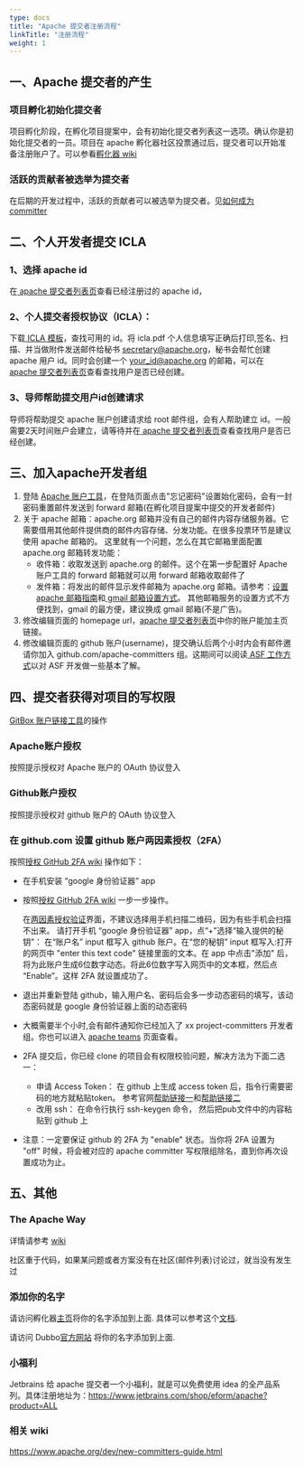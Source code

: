 ```yaml
---
type: docs
title: "Apache 提交者注册流程"
linkTitle: "注册流程"
weight: 1
---
```



## 一、Apache 提交者的产生

### 项目孵化初始化提交者

项目孵化阶段，在孵化项目提案中，会有初始化提交者列表这一选项。确认你是初始化提交者的一员。项目在 apache 孵化器社区投票通过后，提交者可以开始准备注册账户了。可以参看[孵化器 wiki](https://wiki.apache.org/incubator/)

### 活跃的贡献者被选举为提交者

在后期的开发过程中，活跃的贡献者可以被选举为提交者。见[如何成为 committer](https://www.apache.org/dev/new-committers-guide.html#becoming-a-committer)

## 二、个人开发者提交 ICLA

### 1、选择 apache id
在[ apache 提交者列表页](http://people.apache.org/committer-index.html)查看已经注册过的 apache id，

### 2、个人提交者授权协议（ICLA）：
下载[ ICLA 模板](https://www.apache.org/licenses/icla.pdf)，查找可用的 id。将 icla.pdf 个人信息填写正确后打印,签名、扫描、并当做附件发送邮件给秘书 secretary@apache.org，秘书会帮忙创建 apache 用户 id。同时会创建一个 your_id@apache.org 的邮箱，可以在[ apache 提交者列表页](http://people.apache.org/committer-index.html)查看查找用户是否已经创建。

### 3、导师帮助提交用户id创建请求
导师将帮助提交 apache 账户创建请求给 root 邮件组，会有人帮助建立 id。一般需要2天时间账户会建立，请等待并在[ apache 提交者列表页](http://people.apache.org/committer-index.html)查看查找用户是否已经创建。

## 三、加入apache开发者组
1. 登陆 [Apache 账户工具](https://id.apache.org/)，在登陆页面点击"忘记密码"设置始化密码，会有一封密码重置邮件发送到 forward 邮箱(在孵化项目提案中提交的开发者邮件)
2. 关于 apache 邮箱：apache.org 邮箱并没有自己的邮件内容存储服务器。它需要借用其他邮件提供商的邮件内容存储、分发功能。在很多投票环节是建议使用 apache 邮箱的。
    这里就有一个问题，怎么在其它邮箱里面配置 apache.org 邮箱转发功能：
    * 收件箱：收取发送到 apache.org 的邮件。这个在第一步配置好 Apache 账户工具的 forward 邮箱就可以用 forward 邮箱收取邮件了
    * 发件箱：将发出的邮件显示发件邮箱为 apache.org 邮箱。请参考：[设置 apache 邮箱指南](https://reference.apache.org/committer/email)和[ gmail 邮箱设置方式](https://support.google.com/mail/answer/22370)。 其他邮箱服务的设置方式不方便找到，gmail 的最方便，建议换成 gmail 邮箱(不是广告)。
3. 修改编辑页面的 homepage url，[apache 提交者列表页](http://people.apache.org/committer-index.html)中你的账户能加主页链接。
4. 修改编辑页面的 github 账户(username)，提交确认后两个小时内会有邮件邀请你加入 github.com/apache-committers 组。这期间可以阅读[ ASF 工作方式](http://www.apache.org/foundation/how-it-works.html#developers)以对 ASF 开发做一些基本了解。
## 四、提交者获得对项目的写权限

[GitBox 账户链接工具](https://gitbox.apache.org/setup/)的操作

### Apache账户授权
按照提示授权对 Apache 账户的 OAuth 协议登入

### Github账户授权
按照提示授权对 github 账户的 OAuth 协议登入

### 在 github.com 设置 github 账户两因素授权（2FA）
按照[授权 GitHub 2FA wiki](https://help.github.com/articles/configuring-two-factor-authentication-via-a-totp-mobile-app/) 操作如下：
* 在手机安装 “google 身份验证器” app
* 按照[授权 GitHub 2FA wiki](https://help.github.com/articles/configuring-two-factor-authentication-via-a-totp-mobile-app/) 一步一步操作。

   在[两因素授权验证](https://github.com/settings/security)界面，不建议选择用手机扫描二维码，因为有些手机会扫描不出来。
   请打开手机 “google 身份验证器” app，点“+”选择“输入提供的秘钥”： 在“账户名” input 框写入 github 账户。在“您的秘钥” input 框写入:打开的网页中 "enter this text code" 链接里面的文本。在 app 中点击"添加" 后，将为此账户生成6位数字动态。将此6位数字写入网页中的文本框，然后点 “Enable”。这样 2FA 就设置成功了。

* 退出并重新登陆 github，输入用户名、密码后会多一步动态密码的填写，该动态密码就是 google 身份验证器上面的动态密码

* 大概需要半个小时,会有邮件通知你已经加入了 xx project-committers 开发者组。你也可以进入 [apache teams](https://github.com/orgs/apache/teams) 页面查看。

* 2FA 提交后，你已经 clone 的项目会有权限校验问题，解决方法为下面二选一：
  * 申请 Access Token：
   在 github 上生成 access token 后，指令行需要密码的地方就粘贴token。
   参考官网[帮助链接一](https://help.github.com/articles/https-cloning-errors/#provide-access-token-if-2fa-enabled)和[帮助链接二](https://help.github.com/articles/creating-a-personal-access-token-for-the-command-line/)
  * 改用 ssh：
   在命令行执行 ssh-keygen 命令， 然后把pub文件中的内容粘贴到 github 上
  
* 注意：一定要保证 github 的 2FA 为 "enable" 状态。当你将 2FA 设置为 "off" 时候，将会被对应的 apache committer 写权限组除名，直到你再次设置成功为止。
  
## 五、其他

### The Apache Way
详情请参考 [wiki](http://apache.org/foundation/governance/)

社区重于代码，如果某问题或者方案没有在社区(邮件列表)讨论过，就当没有发生过

### 添加你的名字

请访问孵化器[主页](https://incubator.apache.org/projects/dubbo.html)将你的名字添加到上面. 具体可以参考这个[文档](http://dubbo.apache.org/docs/3.0/zh-cn/docs/developers/committer-guide/apache-dubbo-page_dev.html).

请访问 Dubbo[官方网站](http://dubbo.apache.org/docs/3.0/zh-cn/docs/developers/developers/developers_dev.html) 将你的名字添加到上面.

### 小福利

Jetbrains 给 apache 提交者一个小福利，就是可以免费使用 idea 的全产品系列。具体注册地址为：https://www.jetbrains.com/shop/eform/apache?product=ALL
   
### 相关 wiki
https://www.apache.org/dev/new-committers-guide.html
